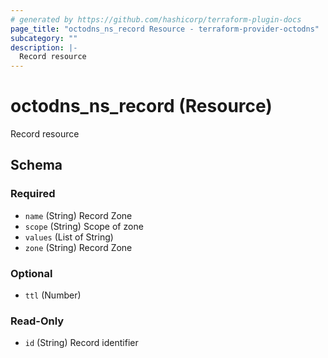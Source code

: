 ```yaml
---
# generated by https://github.com/hashicorp/terraform-plugin-docs
page_title: "octodns_ns_record Resource - terraform-provider-octodns"
subcategory: ""
description: |-
  Record resource
---
```


# octodns_ns_record (Resource)

Record resource



<!-- schema generated by tfplugindocs -->
## Schema

### Required

- `name` (String) Record Zone
- `scope` (String) Scope of zone
- `values` (List of String)
- `zone` (String) Record Zone

### Optional

- `ttl` (Number)

### Read-Only

- `id` (String) Record identifier
